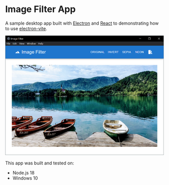 # Image Filter App

A sample desktop app built with [Electron](https://www.electronjs.org) and [React](https://react.dev) to demonstrating how to use [electron-vite](https://electron-vite.org).

![](image-filter-app.png)

This app was built and tested on:

* Node.js 18
* Windows 10
